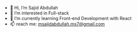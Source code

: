 - 👋 Hi, I’m Sajid Abdullah
- 👀 I’m interested in Full-stack 
- 🌱 I’m currently learning Front-end Development with React
- 📫 reach me: msajidabdullah.ms7@gmail.com
